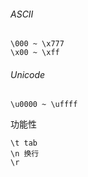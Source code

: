 ###### ASCII

```
\000 ~ \x777
\x00 ~ \xff
```

###### Unicode

```
\u0000 ~ \uffff
```

功能性

```
\t tab
\n 换行
\r
```

